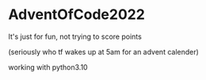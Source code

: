 # AdventOfCode2022
 
It's just for fun, not trying to score points

(seriously who tf wakes up at 5am for an advent calender)

working with python3.10 